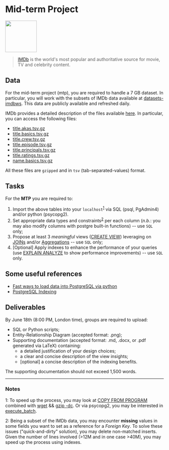 # Mid-term Project

<img src="https://upload.wikimedia.org/wikipedia/commons/6/69/IMDB_Logo_2016.svg" width="100">

> [IMDb](https://www.imdb.com) is the world's most popular and authoritative source for movie, TV and celebrity content. 

## Data
For the mid-term project (mtp), you are required to handle a 7 GB dataset. In
particular, you will work with the subsets of IMDb data available at
[datasets-imdbws](https://datasets.imdbws.com/). This data are publicly
available and refreshed daily.

IMDb provides a detailed description of the files available
[here](https://www.imdb.com/interfaces/).  In particular, you can access the
following files:

* [title.akas.tsv.gz](https://datasets.imdbws.com/title.akas.tsv.gz)
* [title.basics.tsv.gz](https://datasets.imdbws.com/title.basics.tsv.gz)
* [title.crew.tsv.gz](https://datasets.imdbws.com/title.crew.tsv.gz)
* [title.episode.tsv.gz](https://datasets.imdbws.com/title.episode.tsv.gz)
* [title.principals.tsv.gz](https://datasets.imdbws.com/title.principals.tsv.gz)
* [title.ratings.tsv.gz](https://datasets.imdbws.com/title.ratings.tsv.gz)
* [name.basics.tsv.gz](https://datasets.imdbws.com/name.basics.tsv.gz)

All these files are `gzipped` and in `tsv` (tab-separated-values) format.

## Tasks

For the **MTP** you are required to:

1. Import the above tables into your `localhost`<sup>[1](#myfootnote1)</sup>
   via SQL (psql, PgAdmin4) and/or python (psycopg2).
2. Set appropriate data types and constraints<sup>[2](#myfootnote2)</sup> per
   each column (_n.b._: you may also modify columns with postgre built-in
   functions) -- use `SQL` only;
3. Propose at least 3 _meaningful_ views ([CREATE
   VIEW](https://www.postgresql.org/docs/13/sql-createview.html)) leveraging on
   [JOINs](https://www.postgresql.org/docs/13/tutorial-join.html) and/or
   [Aggregations](https://www.postgresql.org/docs/13/tutorial-agg.html) -- use
   `SQL` only;    
4. [Optional] Apply indexes to enhance the performance of your queries (use
   [EXPLAIN ANALYZE](https://www.postgresql.org/docs/13/sql-explain.html) to
   show performance improvements) -- use `SQL` only.

## Some useful references

- [Fast ways to load data into PostgreSQL via python](https://hakibenita.com/fast-load-data-python-postgresql)
- [PostgreSQL Indexing](https://youtu.be/clrtT_4WBAw)

## Deliverables

By June 18th (8:00 PM, London time), groups are required to upload:

* SQL or Python scripts;
* Entity-Relationship Diagram (accepted format: .png); 
* Supporting documentation (accepted format: .md, .docx, or .pdf generated via LaTeX) containing:
  * a detailed justification of your design choices;
  * a clear and concise description of the view insights;
  * [optional] a concise description of the indexing benefits.
    
The supporting documentation should not exceed 1,500 words.

-----------------------------------------------------------------------------------------------------------------------

### Notes

<a name="myfootnote1">1:</a> To speed up the process, you may look at [COPY
FROM PROGRAM](https://www.postgresql.org/docs/13/sql-copy.html) combined with
[wget](https://en.wikipedia.org/wiki/Wget) && [gzip
-dc](https://www.gnu.org/software/gzip/manual/gzip.html). Or via psycopg2, you
may be interested in
[execute_batch](https://www.psycopg.org/docs/extras.html).

<a name="myfootnote2">2:</a> Being a subset of the IMDb data, you may encounter
**missing** values in some fields you want to set as a reference for a _Foreign
Key_.  To solve these issues ("quick-and-dirty" solution), you may delete
non-matched inserts.  Given the number of lines involved (>12M and in one 
case >40M), you may speed up the process using indexes.
